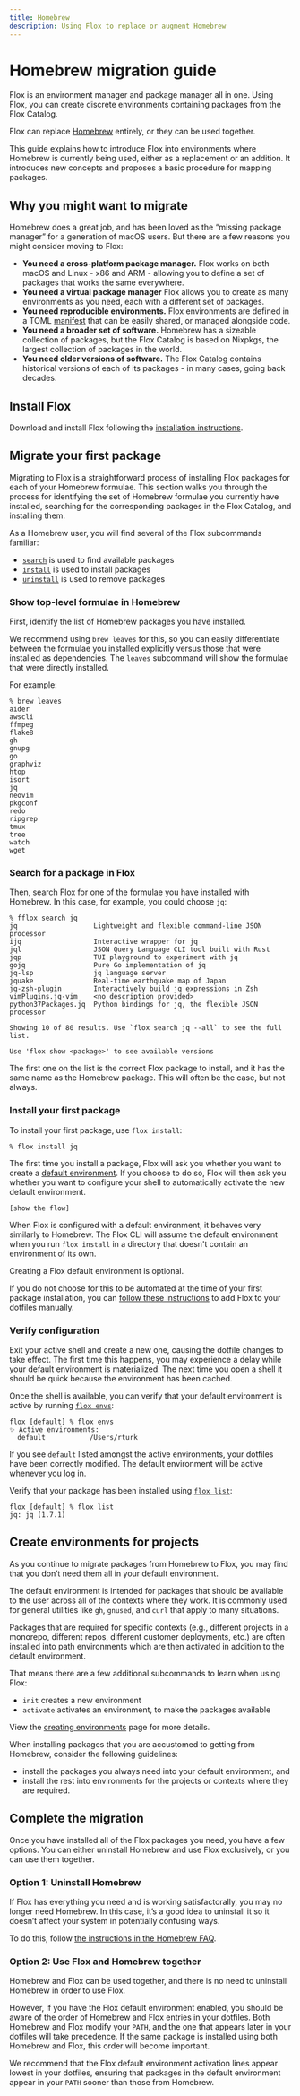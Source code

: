 ```yaml
---
title: Homebrew
description: Using Flox to replace or augment Homebrew
---
```


# Homebrew migration guide

Flox is an environment manager and package manager all in one. Using Flox, you can create discrete environments containing packages from the Flox Catalog.

Flox can replace [Homebrew](https://brew.sh) entirely, or they can be used together.

This guide explains how to introduce Flox into environments where Homebrew is currently being used, either as a replacement or an addition. It introduces new concepts and proposes a basic procedure for mapping packages.

## Why you might want to migrate
Homebrew does a great job, and has been loved as the “missing package manager” for a generation of macOS users. But there are a few reasons you might consider moving to Flox:

* **You need a cross-platform package manager.** Flox works on both macOS and Linux - x86 and ARM - allowing you to define a set of packages that works the same everywhere.
* **You need a virtual package manager** Flox allows you to create as many environments as you need, each with a different set of packages.
* **You need reproducible environments.** Flox environments are defined in a TOML [manifest][manifest_concept] that can be easily shared, or managed alongside code.
* **You need a broader set of software.** Homebrew has a sizeable collection of packages, but the Flox Catalog is based on Nixpkgs, the largest collection of packages in the world.
* **You need older versions of software.** The Flox Catalog contains historical versions of each of its packages - in many cases, going back decades.

## Install Flox
Download and install Flox following the [installation instructions][install_flox].

## Migrate your first package
Migrating to Flox is a straightforward process of installing Flox packages for each of your Homebrew formulae. This section walks you through the process for identifying the set of Homebrew formulae you currently have installed, searching for the corresponding packages in the Flox Catalog, and installing them.

As a Homebrew user, you will find several of the Flox subcommands familiar:

* [`search`][search] is used to find available packages
* [`install`][install] is used to install packages
* [`uninstall`][uninstall] is used to remove packages

### Show top-level formulae in Homebrew
First, identify the list of Homebrew packages you have installed.

We recommend using `brew leaves` for this, so you can easily differentiate between the formulae you installed explicitly versus those that were installed as dependencies. The `leaves` subcommand will show the formulae that were directly installed.

For example:

```
% brew leaves
aider
awscli
ffmpeg
flake8
gh
gnupg
go
graphviz
htop
isort
jq
neovim
pkgconf
redo
ripgrep
tmux
tree
watch
wget
```

### Search for a package in Flox
Then, search Flox for one of the formulae you have installed with Homebrew. In this case, for example, you could choose `jq`:

```
% fflox search jq
jq                   Lightweight and flexible command-line JSON processor
ijq                  Interactive wrapper for jq
jql                  JSON Query Language CLI tool built with Rust
jqp                  TUI playground to experiment with jq
gojq                 Pure Go implementation of jq
jq-lsp               jq language server
jquake               Real-time earthquake map of Japan
jq-zsh-plugin        Interactively build jq expressions in Zsh
vimPlugins.jq-vim    <no description provided>
python37Packages.jq  Python bindings for jq, the flexible JSON processor

Showing 10 of 80 results. Use `flox search jq --all` to see the full list.

Use 'flox show <package>' to see available versions
```

The first one on the list is the correct Flox package to install, and it has the same name as the Homebrew package. This will often be the case, but not always.

### Install your first package
To install your first package, use `flox install`:

```
% flox install jq
```

The first time you install a package, Flox will ask you whether you want to create a [default environment][default_tutorial]. If you choose to do so, Flox will then ask you whether you want to configure your shell to automatically activate the new default environment.

```
[show the flow]
```

When Flox is configured with a default environment, it behaves very similarly to Homebrew. The Flox CLI will assume the default environment when you run `flox install` in a directory that doesn't contain an environment of its own.

Creating a Flox default environment is optional.

If you do not choose for this to be automated at the time of your first package installation, you can [follow these instructions][default_tutorial_setup] to add Flox to your dotfiles manually.

### Verify configuration
Exit your active shell and create a new one, causing the dotfile changes to take effect. The first time this happens, you may experience a delay while your default environment is materialized. The next time you open a shell it should be quick because the environment has been cached.

Once the shell is available, you can verify that your default environment is active by running [`flox envs`][envs]:

```
flox [default] % flox envs
✨ Active environments:
  default           /Users/rturk
```

If you see `default` listed amongst the active environments, your dotfiles have been correctly modified. The default environment will be active whenever you log in.

Verify that your package has been installed using [`flox list`][list]:

```
flox [default] % flox list
jq: jq (1.7.1)
```

## Create environments for projects
As you continue to migrate packages from Homebrew to Flox, you may find that you don’t need them all in your default environment.

The default environment is intended for packages that should be available to the user across all of the contexts where they work. It is commonly used for general utilities like `gh`, `gnused`, and `curl` that apply to many situations.

Packages that are required for specific contexts (e.g., different projects in a monorepo, different repos, different customer deployments, etc.) are often installed into path environments which are then activated in addition to the default environment.

That means there are a few additional subcommands to learn when using Flox:

* `init` creates a new environment
* `activate` activates an environment, to make the packages available

View the [creating environments][creating_tutorial] page for more details.

When installing packages that you are accustomed to getting from Homebrew, consider the following guidelines:

* install the packages you always need into your default environment, and
* install the rest into environments for the projects or contexts where they are required.

## Complete the migration
Once you have installed all of the Flox packages you need, you have a few options. You can either uninstall Homebrew and use Flox exclusively, or you can use them together.

### Option 1: Uninstall Homebrew
If Flox has everything you need and is working satisfactorally, you may no longer need Homebrew. In this case, it’s a good idea to uninstall it so it doesn’t affect your system in potentially confusing ways.

To do this, follow [the instructions in the Homebrew FAQ](https://docs.brew.sh/FAQ#how-do-i-uninstall-homebrew).

### Option 2: Use Flox and Homebrew together
Homebrew and Flox can be used together, and there is no need to uninstall Homebrew in order to use Flox.

However, if you have the Flox default environment enabled, you should be aware of the order of Homebrew and Flox entries in your dotfiles. Both Homebrew and Flox modify your `PATH`, and the one that appears later in your dotfiles will take precedence. If the same package is installed using both Homebrew and Flox, this order will become important.

We recommend that the Flox default environment activation lines appear lowest in your dotfiles, ensuring that packages in the default environment appear in your `PATH` sooner than those from Homebrew.


[manifest_concept]: ../../concepts/manifest.md
[default_tutorial]: ../default-environment.md
[default_tutorial_setup]: ../default-environment.md#initial-setup
[creating_tutorial]: ../creating-environments.md
[install_flox]: ../../install-flox.md
[search]: ../../reference/command-reference/flox-search.md
[envs]: ../../reference/command-reference/flox-envs.md
[list]: ../../reference/command-reference/flox-list.md
[catalog]: ../../concepts/packages-and-catalog.md
[install]: ../../reference/command-reference/flox-install.md
[uninstall]: ../../reference/command-reference/flox-uninstall.md
[activate]: ../../reference/command-reference/flox-activate.md
